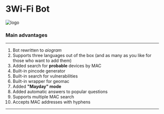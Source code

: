 # 3Wi-Fi Bot
![logo](https://3wifi.stascorp.com/img/logo.png "3Wi-Fi")

### Main advantages

---

1. Bot rewritten to _aiogram_
2. Supports three languages out of the box (and as many as you like for those who want to add them)
3. Added search for **probable** devices by MAC
4. Built-in pincode generator
5. Built-in search for vulnerabilities
6. Built-in wrapper for geomac
7. Added **"Mayday" mode**
8. Added automatic answers to popular questions
9. Supports multiple MAC search
11. Accepts MAC addresses with hyphens

---
